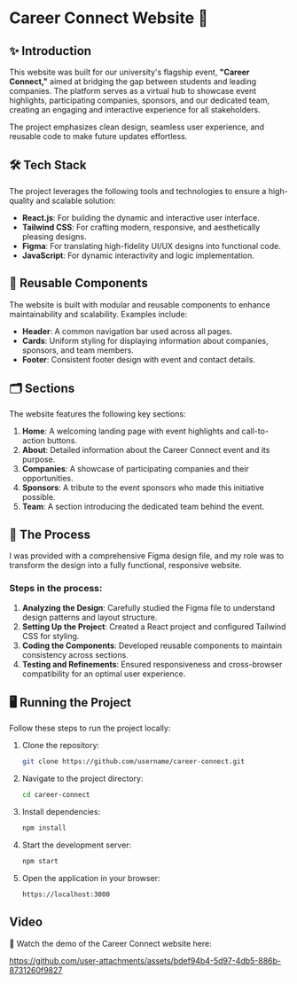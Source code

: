 # Career Connect Website 🌟

## ✨ Introduction
This website was built for our university's flagship event, **"Career Connect,"** aimed at bridging the gap between students and leading companies. The platform serves as a virtual hub to showcase event highlights, participating companies, sponsors, and our dedicated team, creating an engaging and interactive experience for all stakeholders. 

The project emphasizes clean design, seamless user experience, and reusable code to make future updates effortless. 

## 🛠️ Tech Stack
The project leverages the following tools and technologies to ensure a high-quality and scalable solution:
- **React.js**: For building the dynamic and interactive user interface.
- **Tailwind CSS**: For crafting modern, responsive, and aesthetically pleasing designs.
- **Figma**: For translating high-fidelity UI/UX designs into functional code.
- **JavaScript**: For dynamic interactivity and logic implementation.

## 🧩 Reusable Components
The website is built with modular and reusable components to enhance maintainability and scalability. Examples include:
- **Header**: A common navigation bar used across all pages.
- **Cards**: Uniform styling for displaying information about companies, sponsors, and team members.
- **Footer**: Consistent footer design with event and contact details.

## 🗂️ Sections
The website features the following key sections:

1. **Home**: A welcoming landing page with event highlights and call-to-action buttons.
2. **About**: Detailed information about the Career Connect event and its purpose.
3. **Companies**: A showcase of participating companies and their opportunities.
4. **Sponsors**: A tribute to the event sponsors who made this initiative possible.
5. **Team**: A section introducing the dedicated team behind the event.

## 🚀 The Process
I was provided with a comprehensive Figma design file, and my role was to transform the design into a fully functional, responsive website. 

### Steps in the process:
1. **Analyzing the Design**: Carefully studied the Figma file to understand design patterns and layout structure.
2. **Setting Up the Project**: Created a React project and configured Tailwind CSS for styling.
3. **Coding the Components**: Developed reusable components to maintain consistency across sections.
4. **Testing and Refinements**: Ensured responsiveness and cross-browser compatibility for an optimal user experience.

## 🖥️ Running the Project
Follow these steps to run the project locally:

1. Clone the repository:
   ```bash
   git clone https://github.com/username/career-connect.git
   ```
2. Navigate to the project directory:
   ```bash
   cd career-connect
   ```
3. Install dependencies:
   ```bash
   npm install
   ```
4. Start the development server:
   ```bash
   npm start
   ```
5. Open the application in your browser:
   ```bash
   https://localhost:3000
   ```

## Video
🎥 Watch the demo of the Career Connect website here: 

https://github.com/user-attachments/assets/bdef94b4-5d97-4db5-886b-8731260f9827
